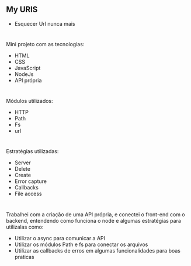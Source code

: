 ## My URlS
- Esquecer Url nunca mais
#

Mini projeto com as tecnologias:
- HTML
- CSS
- JavaScript
- NodeJs
- API própria

#
Módulos utilizados:
- HTTP 
- Path
- Fs
- url
#
Estratégias utilizadas:
- Server
- Delete
- Create
- Error capture
- Callbacks
- File access
#
Trabalhei com a criação de uma API própria, e conectei o front-end com o backend, entendendo como funciona o node e algumas estratégias para utilizalas como:
- Utilizar o async para comunicar a API
- Utilizar os módulos Path e fs para conectar os arquivos 
- Utilizar as callbacks de erros em algumas funcionalidades para boas praticas
# 

